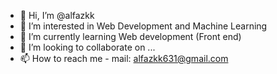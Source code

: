 - 👋 Hi, I’m @alfazkk
- 👀 I’m interested in Web Development and Machine Learning
- 🌱 I’m currently learning Web development (Front end) 
- 💞️ I’m looking to collaborate on ...
- 📫 How to reach me - mail: alfazkk631@gmail.com

<!---
alfazkk/alfazkk is a ✨ special ✨ repository because its `README.md` (this file) appears on your GitHub profile.
You can click the Preview link to take a look at your changes.
--->
